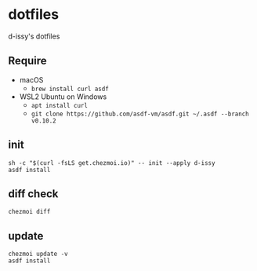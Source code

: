 # dotfiles

d-issy's dotfiles

## Require

- macOS
  - `brew install curl asdf`
- WSL2 Ubuntu on Windows
  - `apt install curl`
  - `git clone https://github.com/asdf-vm/asdf.git ~/.asdf --branch v0.10.2`

## init

```
sh -c "$(curl -fsLS get.chezmoi.io)" -- init --apply d-issy
asdf install
```

## diff check

```
chezmoi diff
```

## update

```
chezmoi update -v
asdf install
```
